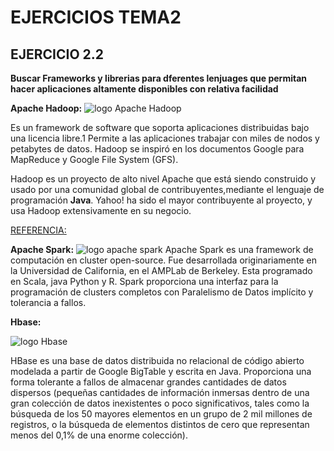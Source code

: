

# EJERCICIOS TEMA2

## EJERCICIO 2.2
**Buscar Frameworks y librerias para dferentes lenjuages que permitan hacer aplicaciones altamente disponibles con relativa facilidad**


**Apache Hadoop:**
![logo Apache Hadoop](https://upload.wikimedia.org/wikipedia/commons/0/0e/Hadoop_logo.svg)



Es un framework de software que soporta aplicaciones distribuidas bajo una licencia libre.1​ Permite a las aplicaciones trabajar con miles de nodos y petabytes de datos. Hadoop se inspiró en los documentos Google para MapReduce y Google File System (GFS).

Hadoop es un proyecto de alto nivel Apache que está siendo construido y usado por una comunidad global de contribuyentes,mediante el lenguaje de programación **Java**. Yahoo! ha sido el mayor contribuyente al proyecto, y usa Hadoop extensivamente en su negocio.

[REFERENCIA:](https://es.wikipedia.org/wiki/Apache_Hadoop)

**Apache Spark:**
![logo apache spark](https://upload.wikimedia.org/wikipedia/commons/f/f3/Apache_Spark_logo.svg)
Apache Spark es una framework de computación en cluster open-source. Fue desarrollada originariamente en la Universidad de California, en el AMPLab de Berkeley. Esta programado en Scala, java Python y R.
Spark proporciona una interfaz para la programación de clusters completos con Paralelismo de Datos implícito y tolerancia a fallos.


**Hbase:**

![logo Hbase](http://hbase.apache.org/images/hbase_logo_with_orca_large.png)

HBase es una base de datos distribuida no relacional de código abierto modelada a partir de Google BigTable y escrita en Java.
Proporciona una forma tolerante a fallos de almacenar grandes cantidades de datos dispersos (pequeñas cantidades de información inmersas dentro de una gran colección de datos inexistentes o poco significativos, tales como la búsqueda de los 50 mayores elementos en un grupo de 2 mil millones de registros, o la búsqueda de elementos distintos de cero que representan menos del 0,1% de una enorme colección).